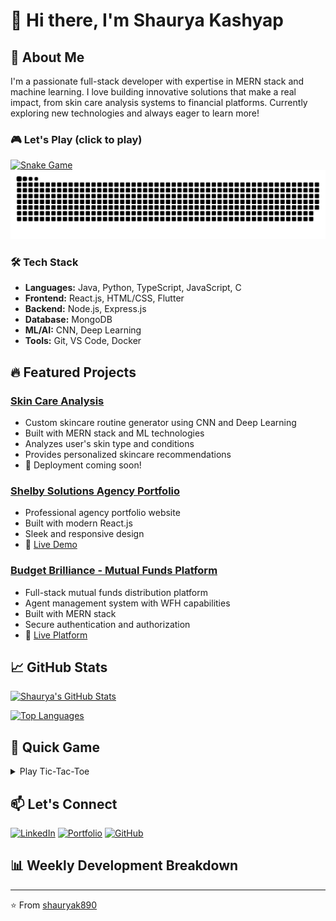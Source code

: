 # 👋 Hi there, I'm Shaurya Kashyap

## 🚀 About Me
I'm a passionate full-stack developer with expertise in MERN stack and machine learning. I love building innovative solutions that make a real impact, from skin care analysis systems to financial platforms. Currently exploring new technologies and always eager to learn more!

### 🎮 Let's Play (click to play)
[![Snake Game](https://img.shields.io/badge/🐍_Snake-Play_Game-blue)](https://github.com/shauryak890?tab=repositories)
<picture>
  <source media="(prefers-color-scheme: dark)" srcset="https://raw.githubusercontent.com/platane/platane/output/github-contribution-grid-snake-dark.svg">
  <source media="(prefers-color-scheme: light)" srcset="https://raw.githubusercontent.com/platane/platane/output/github-contribution-grid-snake.svg">
  <img alt="github contribution grid snake animation" src="https://raw.githubusercontent.com/platane/platane/output/github-contribution-grid-snake.svg">
</picture>

### 🛠️ Tech Stack
- **Languages:** Java, Python, TypeScript, JavaScript, C
- **Frontend:** React.js, HTML/CSS, Flutter
- **Backend:** Node.js, Express.js
- **Database:** MongoDB
- **ML/AI:** CNN, Deep Learning
- **Tools:** Git, VS Code, Docker

## 🔥 Featured Projects

### [Skin Care Analysis](https://github.com/shauryak890/skin-care-analysis)
- Custom skincare routine generator using CNN and Deep Learning
- Built with MERN stack and ML technologies
- Analyzes user's skin type and conditions
- Provides personalized skincare recommendations
- 🚀 Deployment coming soon!

### [Shelby Solutions Agency Portfolio](https://github.com/shauryak890/agency-portfolio)
- Professional agency portfolio website
- Built with modern React.js
- Sleek and responsive design
- 🔗 [Live Demo](https://shelbysolutions.netlify.app/)

### [Budget Brilliance - Mutual Funds Platform](https://github.com/shauryak890/mutualfunds)
- Full-stack mutual funds distribution platform
- Agent management system with WFH capabilities
- Built with MERN stack
- Secure authentication and authorization
- 🔗 [Live Platform](https://budgetbrilliance.in/)

## 📈 GitHub Stats

[![Shaurya's GitHub Stats](https://github-readme-stats.vercel.app/api?username=shauryak890&show_icons=true&theme=tokyonight)](https://github.com/shauryak890)

[![Top Languages](https://github-readme-stats.vercel.app/api/top-langs/?username=shauryak890&layout=compact&theme=tokyonight)](https://github.com/shauryak890)

## 🎯 Quick Game
<details>
<summary>Play Tic-Tac-Toe</summary>

| ⭕ | ⭕ | ❌ |
|---|---|---|
| ❌ | ⭕ | ⭕ |
| ❌ | ❌ | ⭕ |

</details>

## 📫 Let's Connect
[![LinkedIn](https://img.shields.io/badge/LinkedIn-0077B5?style=for-the-badge&logo=linkedin&logoColor=white)](your-linkedin-url)
[![Portfolio](https://img.shields.io/badge/Portfolio-FF5722?style=for-the-badge&logo=google-chrome&logoColor=white)](https://shelbysolutions.netlify.app/)
[![GitHub](https://img.shields.io/badge/GitHub-100000?style=for-the-badge&logo=github&logoColor=white)](https://github.com/shauryak890)

## 📊 Weekly Development Breakdown
<!--START_SECTION:waka-->
<!--END_SECTION:waka-->

---
⭐️ From [shauryak890](https://github.com/shauryak890) 
